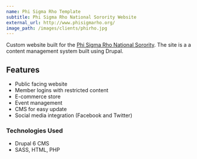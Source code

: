```yaml
---
name: Phi Sigma Rho Template
subtitle: Phi Sigma Rho National Sorority Website
external_url: http://www.phisigmarho.org/
image_path: /images/clients/phirho.jpg
---
```


Custom website built for the [Phi Sigma Rho National Sorority](http://www.phisigmarho.org/).
The site is a a content management system built using Drupal. 

## Features

* Public facing website
* Member logins with restricted content
* E-commerce store
* Event management
* CMS for easy update
* Social media integration (Facebook and Twitter)

### Technologies Used

* Drupal 6 CMS
* SASS, HTML, PHP
